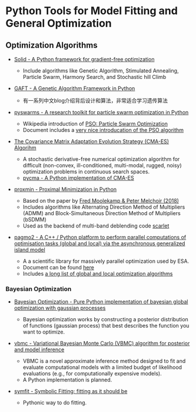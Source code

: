 # Python Tools for Model Fitting and General Optimization

## Optimization Algorithms

* [Solid - A Python framework for gradient-free optimization](https://github.com/100/Solid)
	- Include algorithms like Genetic Algorithm, Stimulated Annealing, Particle Swarm, Harmony Search, and Stochastic hill Climb

* [GAFT - A Genetic Algorithm Framework in Python](https://github.com/PytLab/gaft)
	- 有一系列中文blog介绍背后设计和算法，非常适合学习遗传算法

* [pyswarms - A research toolkit for particle swarm optimization in Python](https://github.com/ljvmiranda921/pyswarms)
	- Wikipedia introduction of [PSO: Particle Swarm Optimization](https://en.wikipedia.org/wiki/Particle_swarm_optimization)
	- Document includes a [very nice introducation of the PSO algorithm](https://pyswarms.readthedocs.io/en/latest/intro.html)
	
* [The Covariance Matrix Adaptation Evolution Strategy (CMA-ES) Algorihm](https://en.wikipedia.org/wiki/CMA-ES)
	- A stochastic derivative-free numerical optimization algorithm for difficult (non-convex, ill-conditioned, multi-modal, rugged, noisy) optimization problems in continuous search spaces.
	- [pycma - A Python implementation of CMA-ES](https://github.com/CMA-ES/pycma)

* [proxmin - Proximal Minimization in Python](https://github.com/pmelchior/proxmin)
	- Based on the paper by [Fred Moolekamp & Peter Melchoir (2018)](https://link.springer.com/article/10.1007%2Fs11081-018-9380-y)
	* Includes algorithms like Alternating Direction Method of Multipliers (ADMM) and Block-Simultaneous Direction Method of Multipliers (bSDMM)
	* Used as the backend of multi-band deblending code [scarlet](https://github.com/fred3m/scarlet)
	
* [pagmo2 - A C++ / Python platform to perform parallel computations of optimisation tasks (global and local) via the asynchronous generalized island model](https://github.com/esa/pagmo2)
	- A a scientific library for massively parallel optimization used by ESA.
	- Document can be found [here](https://esa.github.io/pagmo2/)
	- Includes [a long list of global and local optimization algorithms](https://esa.github.io/pagmo2/docs/algorithm_list.html)

### Bayesian Optimization

* [Bayesian Optimization - Pure Python implementation of bayesian global optimization with gaussian processes](https://github.com/fmfn/BayesianOptimization)
	- Bayesian optimization works by constructing a posterior distribution of functions (gaussian process) that best describes the function you want to optimize.
	
* [vbmc - Variational Bayesian Monte Carlo (VBMC) algorithm for posterior and model inference](https://github.com/lacerbi/vbmc)
	- VBMC is a novel approximate inference method designed to fit and evaluate computational models with a limited budget of likelihood evaluations (e.g., for computationally expensive models).
	- A Python implementation is planned.

* [symfit - Symbolic Fitting; fitting as it should be](https://github.com/tBuLi/symfit)
	- Pythonic way to do fitting.
